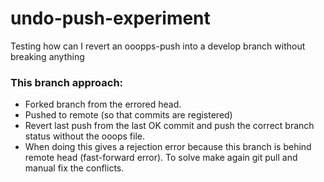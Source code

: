 # undo-push-experiment

Testing how can I revert an ooopps-push into a develop branch without breaking anything

### This branch approach:

- Forked branch from the errored head.
- Pushed to remote (so that commits are registered)
- Revert last push from the last OK commit and push the correct branch status without the ooops file.
- When doing this gives a rejection error because this branch is behind remote head (fast-forward error). To solve make again git pull and manual fix the conflicts. 
